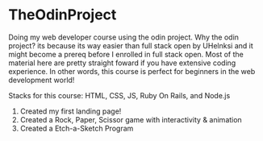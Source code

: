 # TheOdinProject
Doing my web developer course using the odin project. Why the odin project? its because its way easier than full stack open by
UHelnksi and it might become a prereq before I enrolled in full stack open. Most of the material here are pretty straight foward if 
you have extensive coding experience. In other words, this course is perfect for beginners in the web development world!

Stacks for this course: HTML, CSS, JS, Ruby On Rails, and Node.js

1. Created my first landing page!
2. Created a Rock, Paper, Scissor game with interactivity & animation
3. Created a Etch-a-Sketch Program 

